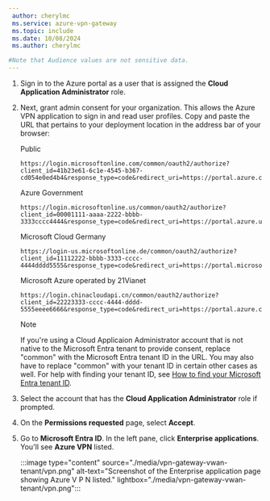```yaml
---
 author: cherylmc
 ms.service: azure-vpn-gateway
 ms.topic: include
 ms.date: 10/08/2024
 ms.author: cherylmc

#Note that Audience values are not sensitive data. 
---
```

1. Sign in to the Azure portal as a user that is assigned the **Cloud Application Administrator** role.

1. Next, grant admin consent for your organization. This allows the Azure VPN application to sign in and read user profiles. Copy and paste the URL that pertains to your deployment location in the address bar of your browser:

    Public

    ```
    https://login.microsoftonline.com/common/oauth2/authorize?client_id=41b23e61-6c1e-4545-b367-cd054e0ed4b4&response_type=code&redirect_uri=https://portal.azure.com&nonce=1234&prompt=admin_consent
    ````

    Azure Government

    ```
    https://login.microsoftonline.us/common/oauth2/authorize?client_id=00001111-aaaa-2222-bbbb-3333cccc4444&response_type=code&redirect_uri=https://portal.azure.us&nonce=1234&prompt=admin_consent
    ````

    Microsoft Cloud Germany

    ```
    https://login-us.microsoftonline.de/common/oauth2/authorize?client_id=11112222-bbbb-3333-cccc-4444dddd5555&response_type=code&redirect_uri=https://portal.microsoftazure.de&nonce=1234&prompt=admin_consent
    ````

    Microsoft Azure operated by 21Vianet

    ```
    https://login.chinacloudapi.cn/common/oauth2/authorize?client_id=22223333-cccc-4444-dddd-5555eeee6666&response_type=code&redirect_uri=https://portal.azure.cn&nonce=1234&prompt=admin_consent
    ```

   > [!NOTE]
   > If you're using a Cloud Applicaion Administrator account that is not native to the Microsoft Entra tenant to provide consent, replace "common" with the Microsoft Entra tenant ID in the URL. You may also have to replace "common" with your tenant ID in certain other cases as well. For help with finding your tenant ID, see [How to find your Microsoft Entra tenant ID](/azure/active-directory-b2c/tenant-management-read-tenant-name).
   >

1. Select the account that has the **Cloud Application Administrator** role if prompted.

1. On the **Permissions requested** page, select **Accept**.

1. Go to **Microsoft Entra ID**. In the left pane, click **Enterprise applications**. You'll see **Azure VPN** listed.

   :::image type="content" source="./media/vpn-gateway-vwan-tenant/vpn.png" alt-text="Screenshot of the Enterprise application page showing Azure V P N listed." lightbox="./media/vpn-gateway-vwan-tenant/vpn.png":::
